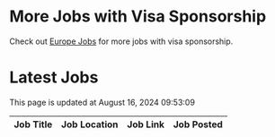 # More Jobs with Visa Sponsorship

Check out [Europe Jobs](https://github.com/sureshparimi/europejobs#latest-jobs) for more jobs with visa sponsorship.

# Latest Jobs

This page is updated at August 16, 2024 09:53:09

| Job Title | Job Location | Job Link | Job Posted |
| --- | --- | --- | --- |
